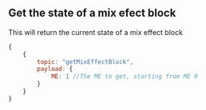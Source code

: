 ##  Get the state of a mix efect block
This will return the current state of a mix effect block
```javascript
{
    {
        topic: "getMixEffectBlock",
        payload: {
            ME: 1 //The ME to get, starting from ME 0
        }
    }
}
```